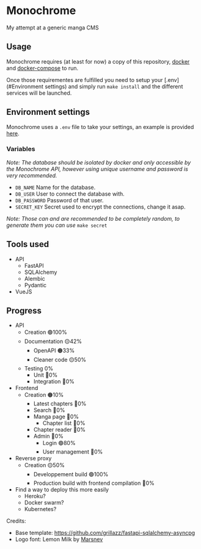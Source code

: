 # Monochrome
 My attempt at a generic manga CMS

## Usage
Monochrome requires (at least for now) a copy of this repository, [docker](https://docs.docker.com/engine/install/) 
and [docker-compose](https://docs.docker.com/compose/install/) to run.

Once those requirementes are fulfilled you need to setup your [.env](#Environment settings) and simply run 
`make install` and the different services will be launched.

## Environment settings
Monochrome uses a `.env` file to take your settings,
an example is provided [here](/D34DPlayer/Monochrome/blob/main/.env.example).

### Variables
*Note: The database should be isolated by docker and only accessible by the Monochrome API, however using 
unique username and password is very recommended.*

* `DB_NAME` Name for the database.
* `DB_USER` User to connect the database with.
* `DB_PASSWORD` Password of that user.
* `SECRET_KEY` Secret used to encrypt the connections, change it asap.

*Note: Those can and are recommended to be completely random, to generate them you can use* `make secret`

## Tools used
* API
  * FastAPI
  * SQLAlchemy
  * Alembic
  * Pydantic
* VueJS

## Progress
* API
  * Creation 🟢100%
  * Documentation 🟡42%
    * OpenAPI 🟠33%
    * Cleaner code 🟡50%
  * Testing 0%
    * Unit 🔴0%
    * Integration 🔴0%
* Frontend 
  * Creation 🟠10%
    * Latest chapters 🔴0%
    * Search 🔴0%
    * Manga page 🔴0%
      * Chapter list 🔴0%
    * Chapter reader 🔴0%
    * Admin 🔴0%
      * Login 🟢80%
      * User management 🔴0%
* Reverse proxy 
  * Creation 🟡50%
    * Developpement build 🟢100%
    * Production build with frontend compilation 🔴0%
* Find a way to deploy this more easily
  * Heroku?
  * Docker swarm?
  * Kubernetes?
  
Credits:
* Base template: https://github.com/grillazz/fastapi-sqlalchemy-asyncpg
* Logo font: Lemon Milk by [Marsnev](https://marsnev.com/)
